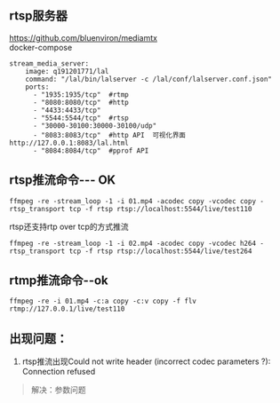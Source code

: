 ## rtsp服务器
https://github.com/bluenviron/mediamtx  
docker-compose
```
stream_media_server:
    image: q191201771/lal
    command: "/lal/bin/lalserver -c /lal/conf/lalserver.conf.json"
    ports:
      - "1935:1935/tcp"  #rtmp
      - "8080:8080/tcp"  #http
      - "4433:4433/tcp"
      - "5544:5544/tcp"  #rtsp
      - "30000-30100:30000-30100/udp"
      - "8083:8083/tcp"  #http API  可视化界面http://127.0.0.1:8083/lal.html
      - "8084:8084/tcp"  #pprof API
```      
## rtsp推流命令--- OK
```
ffmpeg -re -stream_loop -1 -i 01.mp4 -acodec copy -vcodec copy -rtsp_transport tcp -f rtsp rtsp://localhost:5544/live/test110
```
rtsp还支持rtp over tcp的方式推流
```
ffmpeg -re -stream_loop -1 -i 02.mp4 -acodec copy -vcodec h264 -rtsp_transport tcp -f rtsp rtsp://localhost:5544/live/test264
```
## rtmp推流命令--ok
```
ffmpeg -re -i 01.mp4 -c:a copy -c:v copy -f flv rtmp://127.0.0.1/live/test110
```
## 出现问题：
1. rtsp推流出现Could not write header (incorrect codec parameters ?): Connection refused

> 解决：参数问题
